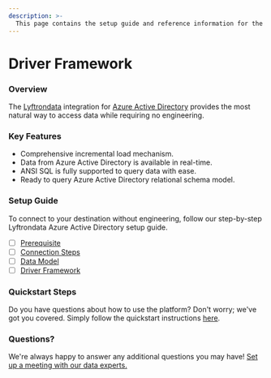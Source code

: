 ```yaml
---
description: >-
  This page contains the setup guide and reference information for the Azure Active Directory source connector.
---
```


# Driver Framework

### Overview

The [Lyftrondata](https://www.lyftrondata.com/) integration for [Azure Active Directory](None) provides the most natural way to access data while requiring no engineering.

### Key Features

* Comprehensive incremental load mechanism.
* Data from Azure Active Directory is available in real-time.&#x20;
* ANSI SQL is fully supported to query data with ease.
* Ready to query Azure Active Directory relational schema model.

### Setup Guide

To connect to your destination without engineering, follow our step-by-step Lyftrondata Azure Active Directory setup guide.

* [ ] [Prerequisite](../prerequisite.md)
* [ ] [Connection Steps](../connection-steps.md)
* [ ] [Data Model](../data-model/erd.md)
* [ ] [Driver Framework](../driver-framework/)

### Quickstart Steps

Do you have questions about how to use the platform? Don't worry; we've got you covered. Simply follow the quickstart instructions [here](../driver-framework/README.md).

### Questions? <a href="#questions" id="questions"></a>

We're always happy to answer any additional questions you may have! [Set up a meeting with our data experts.](https://www.lyftrondata.com/book-a-meeting/)


